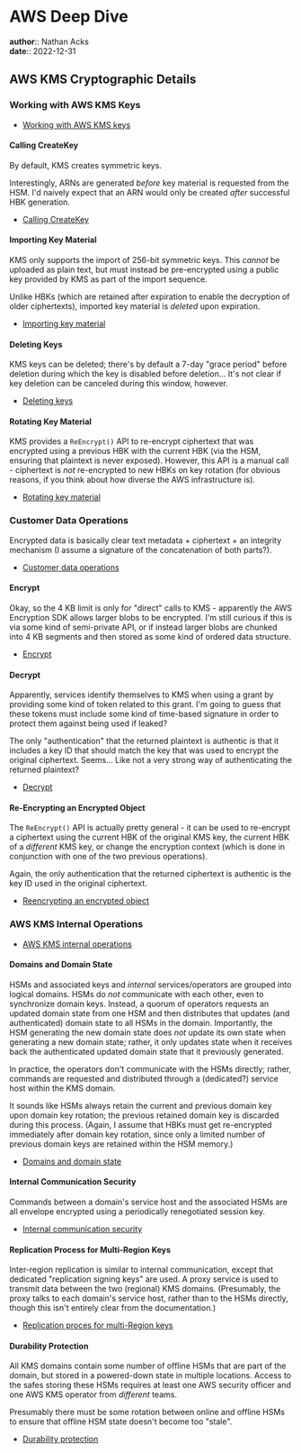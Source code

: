 # AWS Deep Dive

**author**:: Nathan Acks  
**date**:: 2022-12-31

## AWS KMS Cryptographic Details

### Working with AWS KMS Keys

* [Working with AWS KMS keys](https://docs.aws.amazon.com/kms/latest/cryptographic-details/kms-keys.html)

#### Calling CreateKey

By default, KMS creates symmetric keys.

Interestingly, ARNs are generated *before* key material is requested from the HSM. I'd naively expect that an ARN would only be created *after* successful HBK generation.

* [Calling CreateKey](https://docs.aws.amazon.com/kms/latest/cryptographic-details/create-key.html)

#### Importing Key Material

KMS only supports the import of 256-bit symmetric keys. This *cannot* be uploaded as plain text, but must instead be pre-encrypted using a public key provided by KMS as part of the import sequence.

Unlike HBKs (which are retained after expiration to enable the decryption of older ciphertexts), imported key material is *deleted* upon expiration.

* [Importing key material](https://docs.aws.amazon.com/kms/latest/cryptographic-details/importing-key-material.html)

#### Deleting Keys

KMS keys can be deleted; there's by default a 7-day "grace period" before deletion during which the key is disabled before deletion… It's not clear if key deletion can be canceled during this window, however.

* [Deleting keys](https://docs.aws.amazon.com/kms/latest/cryptographic-details/key-deletion.html)

#### Rotating Key Material

KMS provides a `ReEncrypt()` API to re-encrypt ciphertext that was encrypted using a previous HBK with the current HBK (via the HSM, ensuring that plaintext is never exposed). However, this API is a manual call - ciphertext is *not* re-encrypted to new HBKs on key rotation (for obvious reasons, if you think about how diverse the AWS infrastructure is).

* [Rotating key material](https://docs.aws.amazon.com/kms/latest/cryptographic-details/rotate-customer-master-key.html)

### Customer Data Operations

Encrypted data is basically clear text metadata + ciphertext + an integrity mechanism (I assume a signature of the concatenation of both parts?).

* [Customer data operations](https://docs.aws.amazon.com/kms/latest/cryptographic-details/customer-data-operations.html)

#### Encrypt

Okay, so the 4 KB limit is only for "direct" calls to KMS - apparently the AWS Encryption SDK allows larger blobs to be encrypted. I'm still curious if this is via some kind of semi-private API, or if instead larger blobs are chunked into 4 KB segments and then stored as some kind of ordered data structure.

* [Encrypt](https://docs.aws.amazon.com/kms/latest/cryptographic-details/encrypt-operation.html)

#### Decrypt

Apparently, services identify themselves to KMS when using a grant by providing some kind of token related to this grant. I'm going to guess that these tokens must include some kind of time-based signature in order to protect them against being used if leaked?

The only "authentication" that the returned plaintext is authentic is that it includes a key ID that should match the key that was used to encrypt the original ciphertext. Seems… Like not a very strong way of authenticating the returned plaintext?

* [Decrypt](https://docs.aws.amazon.com/kms/latest/cryptographic-details/decrypt-operation.html)

#### Re-Encrypting an Encrypted Object

The `ReEncrypt()` API is actually pretty general - it can be used to re-encrypt a ciphertext using the current HBK of the original KMS key, the current HBK of a *different* KMS key, or change the encryption context (which is done in conjunction with one of the two previous operations).

Again, the only authentication that the returned ciphertext is authentic is the key ID used in the original ciphertext.

* [Reencrypting an encrypted object](https://docs.aws.amazon.com/kms/latest/cryptographic-details/reencrypting-an-encrypted-object.html)

### AWS KMS Internal Operations

* [AWS KMS internal operations](https://docs.aws.amazon.com/kms/latest/cryptographic-details/kms-internals.html)

#### Domains and Domain State

HSMs and associated keys and *internal* services/operators are grouped into logical domains. HSMs do *not* communicate with each other, even to synchronize domain keys. Instead, a quorum of operators requests an updated domain state from one HSM and then distributes that updates (and authenticated) domain state to all HSMs in the domain. Importantly, the HSM generating the new domain state does *not* update its own state when generating a new domain state; rather, it only updates state when it receives back the authenticated updated domain state that it previously generated.

In practice, the operators don't communicate with the HSMs directly; rather, commands are requested and distributed through a (dedicated?) service host within the KMS domain.

It sounds like HSMs always retain the current and previous domain key upon domain key rotation; the previous retained domain key is discarded during this process. (Again, I assume that HBKs must get re-encrypted immediately after domain key rotation, since only a limited number of previous domain keys are retained within the HSM memory.)

* [Domains and domain state](https://docs.aws.amazon.com/kms/latest/cryptographic-details/domains-and-domain-state.html)

#### Internal Communication Security

Commands between a domain's service host and the associated HSMs are all envelope encrypted using a periodically renegotiated session key.

* [Internal communication security](https://docs.aws.amazon.com/kms/latest/cryptographic-details/internal-communication-security.html)

#### Replication Process for Multi-Region Keys

Inter-region replication is similar to internal communication, except that dedicated "replication signing keys" are used. A proxy service is used to transmit data between the two (regional) KMS domains. (Presumably, the proxy talks to each domain's service host, rather than to the HSMs directly, though this isn't entirely clear from the documentation.)

* [Replication proces for multi-Region keys](https://docs.aws.amazon.com/kms/latest/cryptographic-details/replicate-key-details.html)

#### Durability Protection

All KMS domains contain some number of offline HSMs that are part of the domain, but stored in a powered-down state in multiple locations. Access to the safes storing these HSMs requires at least one AWS security officer and one AWS KMS operator from *different* teams.

Presumably there must be some rotation between online and offline HSMs to ensure that offline HSM state doesn't become too "stale".

* [Durability protection](https://docs.aws.amazon.com/kms/latest/cryptographic-details/durability-protection.html)
